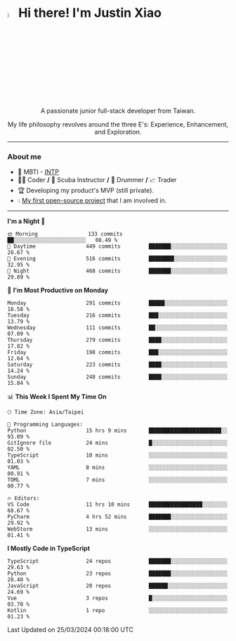 # <img src="https://media.giphy.com/media/hvRJCLFzcasrR4ia7z/giphy.gif" width="5%">Hi there! I'm Justin Xiao
<p align="center">A passionate junior full-stack developer from Taiwan.  </p>
<p align="center">My life philosophy revolves around the three E's: Experience, Enhancement, and Exploration.</p>

---
### About me
- 👀 MBTI - [INTP](https://www.16personalities.com/intp-personality)
- 👨‍💻 Coder **/** 🤿 Scuba Instructor **/** 🥁 Drummer **/** 📈 Trader
- 🏆 Developing my product's MVP (still private).
- 💧 [My first open-source project](https://github.com/Game-as-a-Service/Game-Lobby-Web) that I am involved in.

---
<!--START_SECTION:waka-->
**I'm a Night 🦉** 

```text
🌞 Morning                133 commits         ██░░░░░░░░░░░░░░░░░░░░░░░   08.49 % 
🌆 Daytime                449 commits         ███████░░░░░░░░░░░░░░░░░░   28.67 % 
🌃 Evening                516 commits         ████████░░░░░░░░░░░░░░░░░   32.95 % 
🌙 Night                  468 commits         ███████░░░░░░░░░░░░░░░░░░   29.89 % 
```
📅 **I'm Most Productive on Monday** 

```text
Monday                   291 commits         █████░░░░░░░░░░░░░░░░░░░░   18.58 % 
Tuesday                  216 commits         ███░░░░░░░░░░░░░░░░░░░░░░   13.79 % 
Wednesday                111 commits         ██░░░░░░░░░░░░░░░░░░░░░░░   07.09 % 
Thursday                 279 commits         ████░░░░░░░░░░░░░░░░░░░░░   17.82 % 
Friday                   198 commits         ███░░░░░░░░░░░░░░░░░░░░░░   12.64 % 
Saturday                 223 commits         ████░░░░░░░░░░░░░░░░░░░░░   14.24 % 
Sunday                   248 commits         ████░░░░░░░░░░░░░░░░░░░░░   15.84 % 
```


📊 **This Week I Spent My Time On** 

```text
🕑︎ Time Zone: Asia/Taipei

💬 Programming Languages: 
Python                   15 hrs 9 mins       ███████████████████████░░   93.09 % 
GitIgnore file           24 mins             █░░░░░░░░░░░░░░░░░░░░░░░░   02.50 % 
TypeScript               10 mins             ░░░░░░░░░░░░░░░░░░░░░░░░░   01.03 % 
YAML                     8 mins              ░░░░░░░░░░░░░░░░░░░░░░░░░   00.91 % 
TOML                     7 mins              ░░░░░░░░░░░░░░░░░░░░░░░░░   00.77 % 

🔥 Editors: 
VS Code                  11 hrs 10 mins      █████████████████░░░░░░░░   68.67 % 
PyCharm                  4 hrs 52 mins       ███████░░░░░░░░░░░░░░░░░░   29.92 % 
WebStorm                 13 mins             ░░░░░░░░░░░░░░░░░░░░░░░░░   01.41 % 
```

**I Mostly Code in TypeScript** 

```text
TypeScript               24 repos            ███████░░░░░░░░░░░░░░░░░░   29.63 % 
Python                   23 repos            ███████░░░░░░░░░░░░░░░░░░   28.40 % 
JavaScript               20 repos            ██████░░░░░░░░░░░░░░░░░░░   24.69 % 
Vue                      3 repos             █░░░░░░░░░░░░░░░░░░░░░░░░   03.70 % 
Kotlin                   1 repo              ░░░░░░░░░░░░░░░░░░░░░░░░░   01.23 % 
```




 Last Updated on 25/03/2024 00:18:00 UTC
<!--END_SECTION:waka-->

